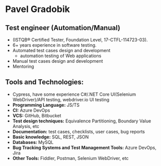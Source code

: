 # Pavel Gradobik

## Test engineer (Automation/Manual)  
* (ISTQB® Certified Tester, Foundation Level, 17-CTFL-114723-03).
* 6+ years experience in software testing.
* Automated test cases design and development
  * automation testing of Web applications
* Manual test cases design and development
* Mentoring

## Tools and Technologies:
* Cypress, have some experience C#/.NET Core UI(Selenium WebDriver)/API testing, webdriver.io UI testing
* __Programming Language:__ JS/TS
* __CI:__ Azure DevOps
* __VCS:__ GitHub, Bitbucket
* __Test design techniques:__ Equivalence Partitioning, Boundary Value Analysis, etc
* __Documentation:__ test cases, checklists, user cases, bug reports
* __Basic knowledge:__ SQL, REST, JSON
* __Databases:__ MySQL
* __Bug Tracking Systems and Test Management Tools:__ Azure DevOps, Jira
* __Other Tools:__ Fiddler, Postman, Selenium WebDriver, etc
